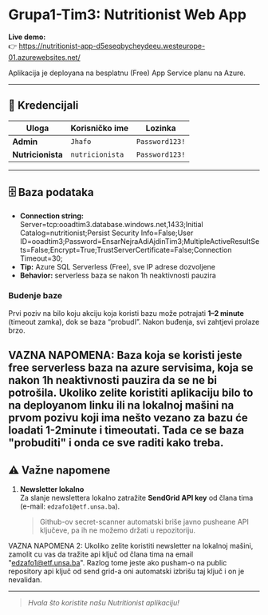 # Grupa1-Tim3: Nutritionist Web App

**Live demo:**  
👉 https://nutritionist-app-d5eseqbycheydeeu.westeurope-01.azurewebsites.net/  

Aplikacija je deployana na besplatnu (Free) App Service planu na Azure.

---

## 🔑 Kredencijali

| Uloga           | Korisničko ime | Lozinka       |
| --------------- | -------------- | ------------- |
| **Admin**       | `Jhafo`        | `Password123!` |
| **Nutricionista** | `nutricionista` | `Password123!` |

---

## 🗄️ Baza podataka

- **Connection string:** Server=tcp:ooadtim3.database.windows.net,1433;Initial Catalog=nutritionist;Persist Security Info=False;User ID=ooadtim3;Password=EnsarNejraAdiAjdinTim3;MultipleActiveResultSets=False;Encrypt=True;TrustServerCertificate=False;Connection Timeout=30; 
- **Tip:** Azure SQL Serverless (Free), sve IP adrese dozvoljene
- **Behavior:** serverless baza se nakon 1h neaktivnosti pauzira

### Budenje baze

Prvi poziv na bilo koju akciju koja koristi bazu može potrajati **1–2 minute** (timeout zamka), dok se baza “probudI”. Nakon buđenja, svi zahtjevi prolaze brzo.

VAZNA NAPOMENA: Baza koja se koristi jeste free serverless baza na azure servisima, koja se nakon 1h neaktivnosti pauzira da se ne bi potrošila. Ukoliko zelite koristiti aplikaciju bilo to na deployanom linku ili na lokalnoj mašini na prvom pozivu koji ima nešto vezano za bazu će loadati 1-2minute i timeoutati. Tada ce se baza "probuditi" i onda ce sve raditi kako treba.
---

## ⚠️ Važne napomene

1. **Newsletter lokalno**  
   Za slanje newslettera lokalno zatražite **SendGrid API key** od člana tima (e-mail: `edzafo1@etf.unsa.ba`).  
   > Github-ov secret-scanner automatski briše javno pusheane API ključeve, pa ih ne možemo držati u repozitoriju.  

VAZNA NAPOMENA 2: Ukoliko zelite koristiti newsletter na lokalnoj mašini, zamolit cu vas da tražite api ključ od člana tima na email "edzafo1@etf.unsa.ba". Razlog tome jeste ako pusham-o na public repository api ključ od send grid-a oni automatski izbrišu taj ključ i on je nevalidan.

---

> _Hvala što koristite našu Nutritionist aplikaciju!_  
